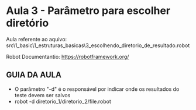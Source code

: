 # Aula 3 - Parâmetro para escolher diretório
Aula referente ao aquivo: src\1_basic\1_estruturas_basicas\3_escolhendo_diretorio_de_resultado.robot

Robot Documentantio: https://robotframework.org/

## GUIA DA AULA
- O parâmetro "-d" é o responsável por indicar onde os resultados do teste devem ser salvos
- robot -d diretorio_1/diretorio_2/file.robot